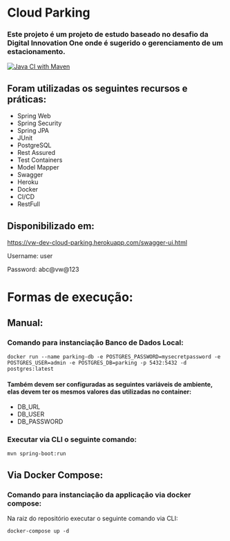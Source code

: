 # Cloud Parking
### Este projeto é um projeto de estudo baseado no desafio da Digital Innovation One onde é sugerido o gerenciamento de um estacionamento.

[![Java CI with Maven](https://github.com/victorwanderley1/cloud-parking/actions/workflows/maven.yml/badge.svg)](https://github.com/victorwanderley1/cloud-parking/actions/workflows/maven.yml)

## Foram utilizadas os seguintes recursos e práticas:
- Spring Web
- Spring Security
- Spring JPA
- JUnit
- PostgreSQL
- Rest Assured
- Test Containers
- Model Mapper
- Swagger
- Heroku
- Docker
- CI/CD
- RestFull

## Disponibilizado em:
https://vw-dev-cloud-parking.herokuapp.com/swagger-ui.html

Username: user

Password: abc@vw@123

# Formas de execução:

## Manual:

### Comando para instanciação Banco de Dados Local:
```
docker run --name parking-db -e POSTGRES_PASSWORD=mysecretpassword -e POSTGRES_USER=admin -e POSTGRES_DB=parking -p 5432:5432 -d postgres:latest
```

#### Também devem ser configuradas as seguintes variáveis de ambiente, elas devem ter os mesmos valores das utilizadas no container:
- DB_URL  
- DB_USER  
- DB_PASSWORD 

### Executar via CLI o seguinte comando:

```
mvn spring-boot:run
```

## Via Docker Compose:

### Comando para instanciação da applicação via docker compose:
Na raiz do repositório executar o seguinte comando via CLI:  

```
docker-compose up -d
```
